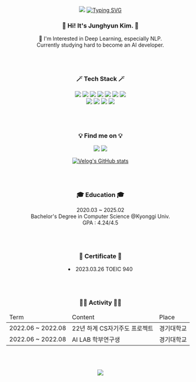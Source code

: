 <div align="center">
  <img src="https://capsule-render.vercel.app/api?type=waving&color=CCABE1&height=100&section=header">
  <a href="https://git.io/typing-svg"><img src="https://readme-typing-svg.demolab.com?font=Libre+Baskerville&weight=700&size=50&duration=2000&pause=4000&color=6C5757&center=true&vCenter=true&random=false&width=650&height=130&lines=Hey+there!+Welcome+%E2%98%98%EF%B8%8F" alt="Typing SVG" /></a> 
</div>



<h3 align="center"> 💭 Hi! It's Junghyun Kim. 💭 </h3>
<p align="center">
  🚀  I'm Interested in Deep Learning, especially NLP. <br> Currently studying hard to become an AI developer.</dt>
</p>

<br><br>

<h3 align="center"> 🪄 Tech Stack 🪄 </h3>
<p align="center">
<img src="https://img.shields.io/badge/Python-3776AB?style=flat&logo=python&logoColor=white"/> </a>
<img src="https://img.shields.io/badge/C-A8B9CC?style=flat&logo=c&logoColor=white"/> </a>
<img src="https://img.shields.io/badge/Java-007396?style=flat&logo=java&logoColor=white"> </a>
<img src="https://img.shields.io/badge/JavaScript-F7DF1E?style=flat&logo=javascript&logoColor=black"/> </a>
<img src="https://img.shields.io/badge/MySQL-4479A1?style=flatlogo=MySQL&logoColor=white"/> </a>
<img src="https://img.shields.io/badge/HTML-E34F26?style=flat&logo=html5&logoColor=white"/> </a>
<img src="https://img.shields.io/badge/CSS-1572B6?style=flat&logo=css3&logoColor=white"/> </a>
<br>
<img src="https://img.shields.io/badge/Pytorch-EE4C2C?style=flat&logo=Pytorch&logoColor=white"/> </a>
<img src="https://img.shields.io/badge/Tensorflow-FF6F00?style=flat&logo=Tensorflow&logoColor=white"/> </a>
<img src="https://img.shields.io/badge/Anaconda-44A833?style=flat&logo=anaconda&logoColor=white"/> 
<img src="https://img.shields.io/badge/Jupyter-F37626?style=flat&logo=jupyter&logoColor=white"/>
</p>

<br><br>

<h3 align="center"> 💡 Find me on 💡 </h3>
<p align="center">
<img src="https://img.shields.io/badge/Velog-20C997?style=flat&logo=Velog&logoColor=white"/>
<img src="https://img.shields.io/badge/Notion-000000?style=flat&logo=Notion&logoColor=white"/>

<div align="center">
  
[![Velog's GitHub stats](https://velog-readme-stats.vercel.app/api/list?name=jhyunee)](https://velog.io/@jhyunee) 

</div>
</p>

<br><br>

<h3 align="center"> 🎓 Education 🎓 </h3>
<p align="center">
  2020.03 ~ 2025.02 <br>
  Bachelor's Degree in Computer Science @Kyonggi Univ.<br>
  GPA : 4.24/4.5
</p>

<br><br>

<h3 align="center"> 📜 Certificate 📜 </h3>
<p align="center">
  <li align="center">
    2023.03.26 TOEIC 940
  </li>
</p>


<br><br>

<h3 align="center"> 💃🏻 Activity 💃🏻 </h3>
<table align="center">
  <thead>
    <td>Term</td>
    <td>Content</td>
    <td>Place</td>
  </thead>
  <tr>
    <td>2022.06 ~ 2022.08</td>
    <td>22년 하계 CS자기주도 프로젝트</td>
    <td>경기대학교</td>
  </tr>
  <tr>
    <td>2022.06 ~ 2022.08</td>
    <td>AI LAB 학부연구생</td>
    <td>경기대학교</td>
  </tr>
</table>
  
<br><br>

<div align="center">
  <img src="https://capsule-render.vercel.app/api?type=waving&color=CCABE1&height=100&section=footer">
</div>


<!--
**Jhyunee/Jhyunee** is a ✨ _special_ ✨ repository because its `README.md` (this file) appears on your GitHub profile.
Here are some ideas to get you started:
- 🔭 I’m currently working on ...
- 🌱 I’m currently learning ...
- 👯 I’m looking to collaborate on ...
- 🤔 I’m looking for help with ...
- 💬 Ask me about ...
- 📫 How to reach me: ...
- 😄 Pronouns: ...
- ⚡ Fun fact: ...
-->
